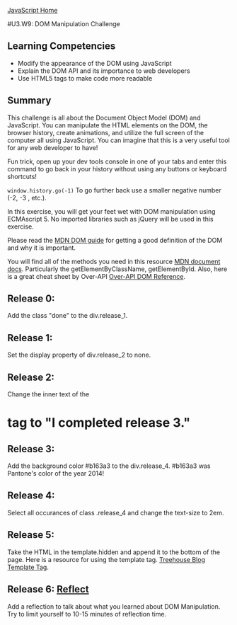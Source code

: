 [JavaScript Home](../)

#U3.W9: DOM Manipulation Challenge

## Learning Competencies
- Modify the appearance of the DOM using JavaScript
- Explain the DOM API and its importance to web developers
- Use HTML5 tags to make code more readable

## Summary

This challenge is all about the Document Object Model (DOM) and JavaScript. You can manipulate the HTML elements on the DOM, the browser history, create animations, and utilize the full screen of the computer all using JavaScript. You can imagine that this is a very useful tool for any web developer to have!

Fun trick, open up your dev tools console in one of your tabs and enter this command to go back in your history without using any buttons or keyboard shortcuts!

`window.history.go(-1)` To go further back use a smaller negative number (-2, -3 , etc.).

In this exercise, you will get your feet wet with DOM manipulation using ECMAscript 5. No imported libraries such as jQuery will be used in this exercise.

Please read the [MDN DOM guide](https://developer.mozilla.org/en-US/docs/Web/Guide/API/DOM) for getting a good definition of the DOM and why it is important.

You will find all of the methods you need in this resource [MDN document docs](https://developer.mozilla.org/en-US/docs/Web/API/document). Particularly the getElementByClassName, getElementById. Also, here is a great cheat sheet by Over-API [Over-API DOM Reference](http://overapi.com/html-dom/).

## Release 0:

Add the class "done" to the div.release_1.

## Release 1:

Set the display property of div.release_2 to none.

## Release 2:

Change the inner text of the <h1> tag to "I completed release 3."

## Release 3:

Add the background color #b163a3 to the div.release_4. #b163a3 was Pantone's color of the year 2014!

## Release 4:

Select all occurances of class .release_4 and change the text-size to 2em.

## Release 5:

Take the HTML in the template.hidden and append it to the bottom of the page. Here is a resource for using the template tag. [Treehouse Blog Template Tag](http://blog.teamtreehouse.com/creating-reusable-markup-with-the-html-template-element).


## Release 6: [Reflect](https://github.com/Devbootcamp/phase-0-handbook/blob/master/coding-references/reflection-guidelines.md)

Add a reflection to talk about what you learned about DOM Manipulation. Try to limit yourself to 10-15 minutes of reflection time.